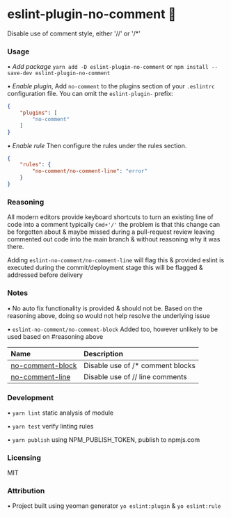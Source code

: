 # eslint-plugin-no-comment 🫢
Disable use of comment style, either '//' or '/*'


### Usage
• *Add package* 
  `yarn add -D eslint-plugin-no-comment` or `npm install --save-dev eslint-plugin-no-comment`

• *Enable plugin*, 
Add `no-comment` to the plugins section of your `.eslintrc` configuration file. You can omit the `eslint-plugin-` prefix:

```json
{
    "plugins": [
        "no-comment"
    ]
}
```

• *Enable rule*
Then configure the rules under the rules section.

```json
{
    "rules": {
        "no-comment/no-comment-line": "error"
    }
}
```


### Reasoning
All modern editors provide keyboard shortcuts to turn an existing line of code into a comment typically `Cmd+'/'` the problem is that this change can be forgotten about & maybe missed during a pull-request review leaving commented out code into the main branch & without reasoning why it was there.

Adding `eslint-no-comment/no-comment-line` will flag this & provided eslint is executed during the commit/deployment stage this will be flagged & addressed before delivery


### Notes
• No auto fix functionality is provided & should not be. Based on the reasoning above, doing so would not help resolve the underlying issue

• `eslint-no-comment/no-comment-block` Added too, however unlikely to be used based on #reasoning above


<!-- begin auto-generated rules list -->

| Name                                               | Description                      |
| :------------------------------------------------- | :------------------------------- |
| [no-comment-block](docs/rules/no-comment-block.md) | Disable use of /* comment blocks |
| [no-comment-line](docs/rules/no-comment-line.md)   | Disable use of // line comments  |

<!-- end auto-generated rules list -->


### Development
• `yarn lint` static analysis of module

• `yarn test` verify linting rules

• `yarn publish` using NPM_PUBLISH_TOKEN, publish to npmjs.com


### Licensing
MIT

### Attribution
• Project built using yeoman generator `yo eslint:plugin` & `yo eslint:rule`
